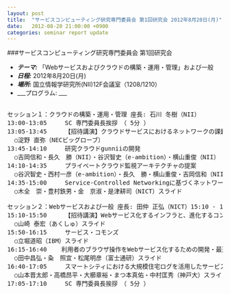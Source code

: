 ```yaml
---
layout: post
title:  "サービスコンピューティング研究専門委員会 第1回研究会 2012年8月20日(月)"
date:   2012-08-20 21:00:00 +0900
categories: seminar report update
---
```


###サービスコンピューティング研究専門委員会 第1回研究会
- ___テーマ:___ 「Webサービスおよびクラウドの構築・運用・管理」および一般
- ___日程:___ 2012年8月20日(月)
- ___場所:___ 国立情報学研究所(NII)12F会議室（1208/1210）
- ___プログラム: ___

<pre>

セッション１：クラウドの構築・運用・管理 座長: 石川 冬樹（NII）
13:00-13:05 	SC 専門委員長挨拶　（ 5分 ）
13:05-13:45 	【招待講演】クラウドサービスにおけるネットワークの課題と今後
  ○淀野 直弥（NECビッグローブ）
13:45-14:10 	研究クラウドgunniiの開発
  ○吉岡信和・長久　勝（NII）・谷沢智史（e-ambition）・横山重俊（NII） スライド
14:10-14:35 	プライベートクラウド監視アーキテクチャの提案
  ○谷沢智史・西村一彦（e-ambition）・長久　勝・横山重俊・吉岡信和（NII）
14:35-15:00 	Service-Controlled Networkingに基づくネットワークフローの動的制御手法
  ○木全　崇・豊村鉄男・金　京淑・是津耕司（NICT）スライド

セッション２：Webサービスおよび一般 座長: 田仲 正弘（NICT）15:10 - 17:10 
15:10-15:50 	【招待講演】Webサービス化するインフラと、進化するコンピュータの概念
  ○山崎 泰宏（あくしゅ）スライド
15:50-16:15 	サービス・コモンズ
  ○立堀道昭（IBM）スライド
16:15-16:40    利用者のブラウザ操作をWebサービス化するための開発・最適化支援環境
  ○田中昌弘・粂　照宜・松尾明彦（富士通研）スライド
16:40-17:05 	スマートシティにおける大規模住宅ログを活用したサービスの検討
  ○山本晋太郎・高橋昂平・大櫛章裕・まつ本真佑・中村匡秀（神戸大）スライド
17:05-17:10 	SC 専門委員長挨拶　（ 5分 ）
</pre>

